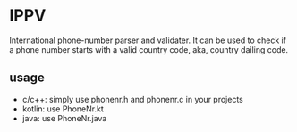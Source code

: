 IPPV
======================================================
  International phone-number parser and validater. It
can be used to check if a phone number starts with a
valid country code, aka, country dailing code.


usage
-------------------------------------------------------
  - c/c++:
    simply use phonenr.h and phonenr.c in your projects
  - kotlin:
    use PhoneNr.kt
  - java:
    use PhoneNr.java
